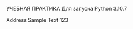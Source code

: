 УЧЕБНАЯ ПРАКТИКА
Для запуска
Python 3.10.7
<?xml version="1.0" encoding="UTF-8" ?>
<item>
    <text>Address</text>
    <data>
        Sample
        Text 123
    </data>
</item>
